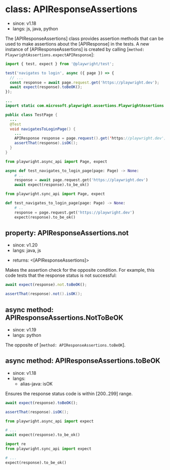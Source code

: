 # class: APIResponseAssertions
* since: v1.18
* langs: js, java, python

The [APIResponseAssertions] class provides assertion methods that can be used to make assertions about the [APIResponse] in the tests. A new instance of [APIResponseAssertions] is created by calling [`method: PlaywrightAssertions.expectAPIResponse`]:

```js
import { test, expect } from '@playwright/test';

test('navigates to login', async ({ page }) => {
  // ...
  const response = await page.request.get('https://playwright.dev');
  await expect(response).toBeOK();
});
```

```java
...
import static com.microsoft.playwright.assertions.PlaywrightAssertions.assertThat;

public class TestPage {
  ...
  @Test
  void navigatesToLoginPage() {
    ...
    APIResponse response = page.request().get('https://playwright.dev');
    assertThat(response).isOK();
  }
}
```

```python async
from playwright.async_api import Page, expect

async def test_navigates_to_login_page(page: Page) -> None:
    # ..
    response = await page.request.get('https://playwright.dev')
    await expect(response).to_be_ok()
```

```python sync
from playwright.sync_api import Page, expect

def test_navigates_to_login_page(page: Page) -> None:
    # ..
    response = page.request.get('https://playwright.dev')
    expect(response).to_be_ok()
```


## property: APIResponseAssertions.not
* since: v1.20
* langs: java, js
- returns: <[APIResponseAssertions]>

Makes the assertion check for the opposite condition. For example, this code tests that the response status is not successful:

```js
await expect(response).not.toBeOK();
```

```java
assertThat(response).not().isOK();
```

## async method: APIResponseAssertions.NotToBeOK
* since: v1.19
* langs: python

The opposite of [`method: APIResponseAssertions.toBeOK`].

## async method: APIResponseAssertions.toBeOK
* since: v1.18
* langs:
  - alias-java: isOK

Ensures the response status code is within [200..299] range.

```js
await expect(response).toBeOK();
```

```java
assertThat(response).isOK();
```

```python async
from playwright.async_api import expect

# ...
await expect(response).to_be_ok()
```

```python sync
import re
from playwright.sync_api import expect

# ...
expect(response).to_be_ok()
```

